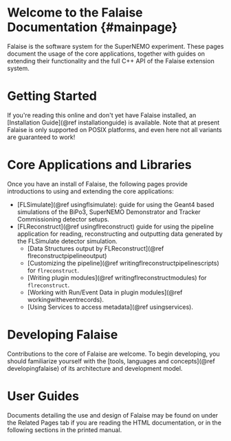 Welcome to the Falaise Documentation {#mainpage}
====================================
Falaise is the software system for the SuperNEMO experiment. These
pages document the usage of the core applications, together with guides
on extending their functionality and the full C++ API of the Falaise
extension system.

Getting Started
===============
If you're reading this online and don't yet have Falaise installed, an
[Installation Guide](@ref installationguide) is available. Note that
at present Falaise is only supported on POSIX platforms, and even here
not all variants are guaranteed to work!

Core Applications and Libraries
===============================
Once you have an install of Falaise, the following pages provide
introductions to using and extending the core applications:

- [FLSimulate](@ref usingflsimulate): guide for using the Geant4 based simulations of the BiPo3, SuperNEMO Demonstrator and Tracker Commissioning detector setups.
- [FLReconstruct](@ref usingflreconstruct) guide for using the pipeline application for reading, reconstructing and outputting data generated by the FLSimulate detector simulation.
  - [Data Structures output by FLReconstruct](@ref flreconstructpipelineoutput)
  - [Customizing the pipeline](@ref writingflreconstructpipelinescripts) for `flreconstruct`.
  - [Writing plugin modules](@ref writingflreconstructmodules) for `flreconstruct`.
  - [Working with Run/Event Data in plugin modules](@ref workingwitheventrecords).
  - [Using Services to access metadata](@ref usingservices).

Developing Falaise
==================
Contributions to the core of Falaise are welcome. To begin developing,
you should familiarize yourself with the [tools, languages and concepts](@ref developingfalaise) of its architecture and development model.

User Guides
===========
Documents detailing the use and design of Falaise may be found on
under the Related Pages tab if you are reading the HTML documentation,
or in the following sections in the printed manual.


